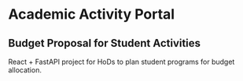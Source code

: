 # Academic Activity Portal

## Budget Proposal for Student Activities
React + FastAPI project for HoDs to plan student programs for budget allocation.